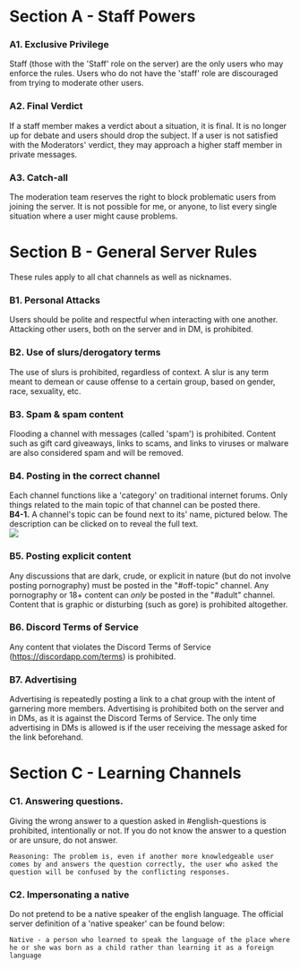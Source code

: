 # **Section A - Staff Powers**
### A1. Exclusive Privilege
Staff (those with the 'Staff' role on the server) are the only users who may enforce the rules. Users who do not have the 'staff' role are discouraged from trying to moderate other users.

### A2. Final Verdict
If a staff member makes a verdict about a situation, it is final. It is no longer up for debate and users should drop the subject. If a user is not satisfied with the Moderators' verdict, they may approach a higher staff member in private messages.

### A3. Catch-all 
The moderation team reserves the right to block problematic users from joining the server. It is not possible for me, or anyone, to list every single situation where a user might cause problems. 

# **Section B - General Server Rules**
These rules apply to all chat channels as well as nicknames.

### B1. Personal Attacks
Users should be polite and respectful when interacting with one another. Attacking other users, both on the server and in DM, is prohibited.

### B2. Use of slurs/derogatory terms
The use of slurs is prohibited, regardless of context. A slur is any term meant to demean or cause offense to a certain group, based on gender, race, sexuality, etc. 

### B3. Spam & spam content
Flooding a channel with messages (called 'spam') is prohibited. Content such as gift card giveaways, links to scams, and links to viruses or malware are also considered spam and will be removed.

### B4. Posting in the correct channel
Each channel functions like a 'category' on traditional internet forums. Only things related to the main topic of that channel can be posted there.       
**B4-1.** A channel's topic can be found next to its' name, pictured below. The description can be clicked on to reveal the full text.  
![](https://i.imgur.com/5e79jzg.png)

### B5. Posting explicit content
Any discussions that are dark, crude, or explicit in nature (but do not involve posting pornography) must be posted in the "#off-topic" channel. Any pornography or 18+ content can _only_ be posted in the "#adult" channel. Content that is graphic or disturbing (such as gore) is prohibited altogether.

### B6. Discord Terms of Service
Any content that violates the Discord Terms of Service (https://discordapp.com/terms) is prohibited. 

### B7. Advertising
Advertising is repeatedly posting a link to a chat group with the intent of garnering more members. Advertising is prohibited both on the server and in DMs, as it is against the Discord Terms of Service. The only time advertising in DMs is allowed is if the user receiving the message asked for the link beforehand. 

# **Section C - Learning Channels**

### C1. Answering questions.
Giving the wrong answer to a question asked in #english-questions is prohibited, intentionally or not. If you do not know the answer to a question or are unsure, do not answer.

`Reasoning: The problem is, even if another more knowledgeable user comes by and answers the question correctly, the user who asked the question will be confused by the conflicting responses.`

### C2. Impersonating a native
Do not pretend to be a native speaker of the english language. The official server definition of a 'native speaker' can be found below:

`Native - a person who learned to speak the language of the place where he or she was born as a child rather than learning it as a foreign language`







